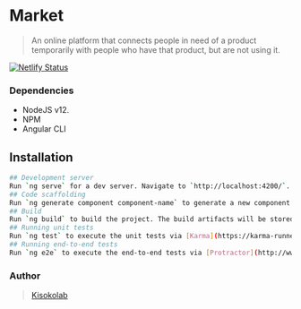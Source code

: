 # Market

> An online platform that connects people in need of a product temporarily with people who have that product, but are not using it.

[![Netlify Status](https://api.netlify.com/api/v1/badges/d255a961-53fb-4365-b329-f883bcfb623b/deploy-status)](https://app.netlify.com/sites/kisoko-market/deploys)

### Dependencies

- NodeJS v12.
- NPM
- Angular CLI

## Installation
```bash
## Development server
Run `ng serve` for a dev server. Navigate to `http://localhost:4200/`. The app will automatically reload if you change any of the source files.
## Code scaffolding
Run `ng generate component component-name` to generate a new component. You can also use `ng generate directive|pipe|service|class|guard|interface|enum|module`.
## Build
Run `ng build` to build the project. The build artifacts will be stored in the `dist/` directory. Use the `--prod` flag for a production build.
## Running unit tests
Run `ng test` to execute the unit tests via [Karma](https://karma-runner.github.io).
## Running end-to-end tests
Run `ng e2e` to execute the end-to-end tests via [Protractor](http://www.protractortest.org/).
```

### Author

> [Kisokolab](https://www.kisokolab.com)
